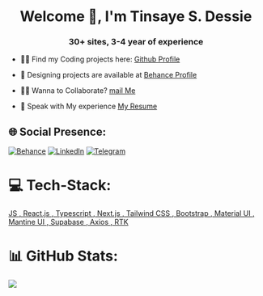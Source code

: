 <h1 align="center">Welcome 👋, I'm Tinsaye S. Dessie </h1>
<h3 align="center"> 30+ sites, 3-4 year of experience </h3>

</p>

- 👨‍💻 Find my Coding projects here: [Github Profile](https://github.com/tinsaye-simeneh)<br>

- 👜 Designing projects are available at [Behance Profile](https://www.behance.net/tinsayesimeneh)<br>

- 🙋‍♂️ Wanna to Collaborate? [mail Me](mailto:tinsayesimeneh608@gmail.com)<br>

- 📄 Speak with My experience [My Resume](https://docs.google.com/document/d/1tirjgC8zwwyTr3W4MDJl8XVTRcaov6MAPgRTD2S-Jyc/edit?usp=sharing)<br>

## 🌐 Social Presence:

[![Behance](https://img.shields.io/badge/Behance-1769ff?logo=behance&logoColor=white)](https://behance.net/tinsayesimeneh) [![LinkedIn](https://img.shields.io/badge/LinkedIn-%230077B5.svg?logo=linkedin&logoColor=white)](https://linkedin.com/in/tinsayesimeneh)
[![Telegram](https://img.shields.io/badge/Telegram-%230077B5.svg?logo=telegram&logoColor=white)](https://t.me/TinsayeSimeneh) 

# 💻 Tech-Stack:

<div align="left">
    <a href="https://developer.mozilla.org/en-US/docs/Web/JavaScript" target="_blank" rel="noreferrer">
       JS
    </a>
    <a href="https://www.reactjs.org/" target="_blank" rel="noreferrer">, React.js
    </a>
    <a href="https://www.typescriptlang.org/" target="_blank" rel="noreferrer">, Typescript
    </a>
   <a href="https://nextjs.org/" target="_blank" rel="noreferrer">
        , Next.js
    </a>
    <a href="https://tailwindcss.com/" target="_blank" rel="noreferrer">, Tailwind CSS
    </a>
      <a href="https://getbootstrap.com" target="_blank" rel="noreferrer">, Bootstrap
    </a>
     <a href="https://mui.com/" target="_blank" rel="noreferrer">, Material UI
    </a>
    <a href="https://mantine.dev/" target="_blank" rel="noreferrer">
        , Mantine UI
    </a>
    <a href="https://supabase.io/" target="_blank" rel="noreferrer">, Supabase
    </a>
    <a href="https://axios-http.com/" target="_blank" rel="noreferrer">, Axios
    </a>
    <a href="https://redux.js.org/" target="_blank" rel="noreferrer">
        , RTK
    </a>
</div>



# 📊 GitHub Stats:
![](https://github-readme-streak-stats.herokuapp.com/?user=tinsaye-simeneh&theme=dark&hide_border=false)<br/>


